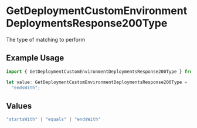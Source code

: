 # GetDeploymentCustomEnvironmentDeploymentsResponse200Type

The type of matching to perform

## Example Usage

```typescript
import { GetDeploymentCustomEnvironmentDeploymentsResponse200Type } from "@vercel/sdk/models/getdeploymentop.js";

let value: GetDeploymentCustomEnvironmentDeploymentsResponse200Type =
  "endsWith";
```

## Values

```typescript
"startsWith" | "equals" | "endsWith"
```